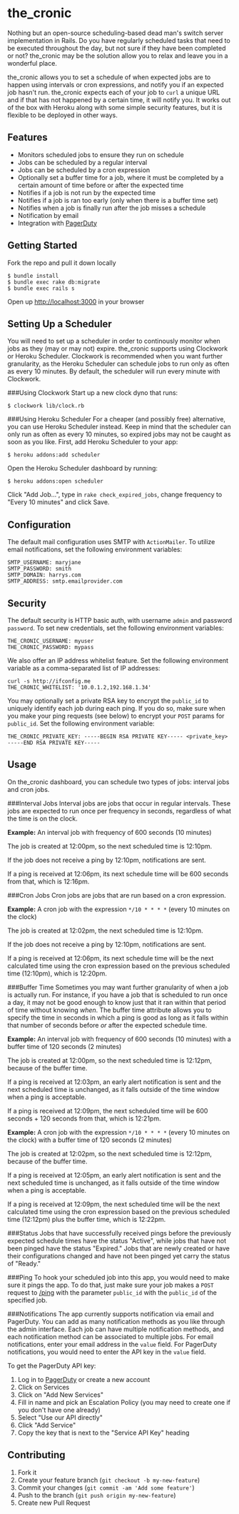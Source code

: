 the_cronic
==========

Nothing but an open-source scheduling-based dead man's switch server implementation in Rails. Do you have regularly scheduled tasks that need to be executed throughout the day, but not sure if they have been completed or not? the_cronic may be the solution allow you to relax and leave you in a wonderful place.

the_cronic allows you to set a schedule of when expected jobs are to happen using intervals or cron expressions, and notify you if an expected job hasn't run. the_cronic expects each of your job to `curl` a unique URL and if that has not happened by a certain time, it will notify you. It works out of the box with Heroku along with some simple security features, but it is flexible to be deployed in other ways.

Features
--------
- Monitors scheduled jobs to ensure they run on schedule
- Jobs can be scheduled by a regular interval
- Jobs can be scheduled by a cron expression
- Optionally set a buffer time for a job, where it must be completed by a certain amount of time before or after the expected time
- Notifies if a job is not run by the expected time
- Notifies if a job is ran too early (only when there is a buffer time set)
- Notifies when a job is finally run after the job misses a schedule
- Notification by email
- Integration with [PagerDuty](http://www.pagerduty.com)

Getting Started
------------
Fork the repo and pull it down locally

    $ bundle install
    $ bundle exec rake db:migrate
	$ bundle exec rails s

Open up <http://localhost:3000> in your browser

Setting Up a Scheduler
--------------------
You will need to set up a scheduler in order to continously monitor when jobs as they (may or may not) expire. the_cronic supports using Clockwork or Heroku Scheduler. Clockwork is recommended when you want further granularity, as the Heroku Scheduler can schedule jobs to run only as often as every 10 minutes. By default, the scheduler will run every minute with Clockwork.

###Using Clockwork
Start up a new clock dyno that runs:

	$ clockwork lib/clock.rb

###Using Heroku Scheduler
For a cheaper (and possibly free) alternative, you can use Heroku Scheduler instead. Keep in mind that the scheduler can only run as often as every 10 minutes, so expired jobs may not be caught as soon as you like. First, add Heroku Scheduler to your app:

	$ heroku addons:add scheduler
Open the Heroku Scheduler dashboard by running:

	$ heroku addons:open scheduler

Click "Add Job...", type in `rake check_expired_jobs`, change frequency to "Every 10 minutes" and click Save.


Configuration
-------------
The default mail configuration uses SMTP with `ActionMailer`. To utilize email notifications, set the following environment variables:

	SMTP_USERNAME: maryjane
	SMTP_PASSWORD: smith
	SMTP_DOMAIN: harrys.com
	SMTP_ADDRESS: smtp.emailprovider.com

Security
--------
The default security is HTTP basic auth, with username `admin` and password
`password`. To set new credentials, set the following environment variables:

    THE_CRONIC_USERNAME: myuser
    THE_CRONIC_PASSWORD: mypass
We also offer an IP address whitelist feature. Set the following environment
variable as a comma-separated list of IP addresses:

    curl -s http://ifconfig.me
    THE_CRONIC_WHITELIST: '10.0.1.2,192.168.1.34'

You may optionally set a private RSA key to encrypt the `public_id` to uniquely identify each job during each ping. If you do so, make sure when you make your ping requests (see below) to encrypt your `POST` params for `public_id`. Set the following environment variable:

	THE_CRONIC_PRIVATE_KEY: -----BEGIN RSA PRIVATE KEY----- <private_key> -----END RSA PRIVATE KEY-----

Usage
-----
On the_cronic dashboard, you can schedule two types of jobs: interval jobs and cron jobs.

###Interval Jobs
Interval jobs are jobs that occur in regular intervals. These jobs are expected to run once per frequency in seconds, regardless of what the time is on the clock.

**Example:** An interval job with frequency of 600 seconds (10 minutes)

The job is created at 12:00pm, so the next scheduled time is 12:10pm.

If the job does not receive a ping by 12:10pm, notifications are sent.

If a ping is received at 12:06pm, its next schedule time will be 600 seconds from that, which is 12:16pm.


###Cron Jobs
Cron jobs are jobs that are run based on a cron expression.

**Example:** A cron job with the expression `*/10 * * * *` (every 10 minutes on the clock)

The job is created at 12:02pm, the next scheduled time is 12:10pm.

If the job does not receive a ping by 12:10pm, notifications are sent.

If a ping is received at 12:06pm, its next schedule time will be the next calculated time using the cron expression based on the previous scheduled time (12:10pm), which is 12:20pm.

###Buffer Time
Sometimes you may want further granularity of when a job is actually run. For instance, if you have a job that is scheduled to run once a day, it may not be good enough to know just that it ran within that period of time without knowing *when*. The buffer time attribute allows you to specify the time in seconds in which a ping is good as long as it falls within that number of seconds before *or* after the expected schedule time.

**Example:** An interval job with frequency of 600 seconds (10 minutes) with a buffer time of 120 seconds (2 minutes)

The job is created at 12:00pm, so the next scheduled time is 12:12pm, because of the buffer time.

If a ping is received at 12:03pm, an early alert notification is sent and the next scheduled time is unchanged, as it falls outside of the time window when a ping is acceptable.

If a ping is received at 12:09pm, the next scheduled time will be 600 seconds + 120 seconds from that, which is 12:21pm.

**Example:** A cron job with the expression `*/10 * * * *` (every 10 minutes on the clock) with a buffer time of 120 seconds (2 minutes)

The job is created at 12:02pm, so the next scheduled time is 12:12pm, because of the buffer time.

If a ping is received at 12:05pm, an early alert notification is sent and the next scheduled time is unchanged, as it falls outside of the time window when a ping is acceptable.

If a ping is received at 12:09pm, the next scheduled time will be the next calculated time using the cron expression based on the previous scheduled time (12:12pm) plus the buffer time, which is 12:22pm.


###Status
Jobs that have successfully received pings before the previously expected schedule times have the status "Active", while jobs that have not been pinged have the status "Expired." Jobs that are newly created or have their configurations changed and have not been pinged yet carry the status of "Ready."

###Ping
To hook your scheduled job into this app, you would need to make sure it pings the app. To do that, just make sure your job makes a `POST` request to [/ping](http://localhost:3000/ping) with the parameter `public_id` with the `public_id` of the specified job.

###Notifications
The app currently supports notification via email and PagerDuty. You can add as many notification methods as you like through the admin interface. Each job can have multiple notification methods, and each notification method can be associated to multiple jobs. For email notifications, enter your email address in the `value` field. For PagerDuty notifications, you would need to enter the API key in the `value` field.

To get the PagerDuty API key:

1. Log in to [PagerDuty](http://www.pagerduty.com) or create a new account
2. Click on Services
3. Click on "Add New Services"
4. Fill in name and pick an Escalation Policy (you may need to create one if you don't have one already)
5. Select "Use our API directly"
6. Click "Add Service"
7. Copy the key that is next to the "Service API Key" heading

Contributing
------------

1. Fork it
2. Create your feature branch (`git checkout -b my-new-feature`)
3. Commit your changes (`git commit -am 'Add some feature'`)
4. Push to the branch (`git push origin my-new-feature`)
5. Create new Pull Request
